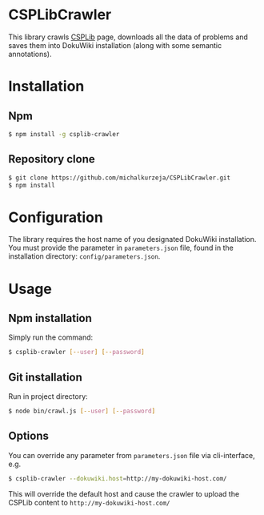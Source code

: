# CSPLibCrawler

This library crawls [CSPLib] page, downloads all the data of problems and saves them into DokuWiki installation (along with some semantic annotations).

# Installation

## Npm

```bash
$ npm install -g csplib-crawler
```

## Repository clone

```bash
$ git clone https://github.com/michalkurzeja/CSPLibCrawler.git
$ npm install
```


# Configuration

The library requires the host name of you designated DokuWiki installation.
You must provide the parameter in `parameters.json` file, found in the installation directory: `config/parameters.json`.

# Usage

## Npm installation

Simply run the command:

```bash
$ csplib-crawler [--user] [--password]
```

## Git installation

Run in project directory:

```bash
$ node bin/crawl.js [--user] [--password]
```

## Options

You can override any parameter from `parameters.json` file via cli-interface, e.g.

```bash
$ csplib-crawler --dokuwiki.host=http://my-dokuwiki-host.com/
```

This will override the default host and cause the crawler to upload the CSPLib content to `http://my-dokuwiki-host.com/`

[CSPLib]: http://www.csplib.org/
